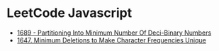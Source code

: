 # LeetCode Javascript

- [1689 - Partitioning Into Minimum Number Of Deci-Binary Numbers](./Solutions/1689%20-%20Partitioning%20Into%20Minimum%20Number%20Of%20Deci-Binary%20Numbers.js)
- [1647. Minimum Deletions to Make Character Frequencies Unique](./Solutions/)
